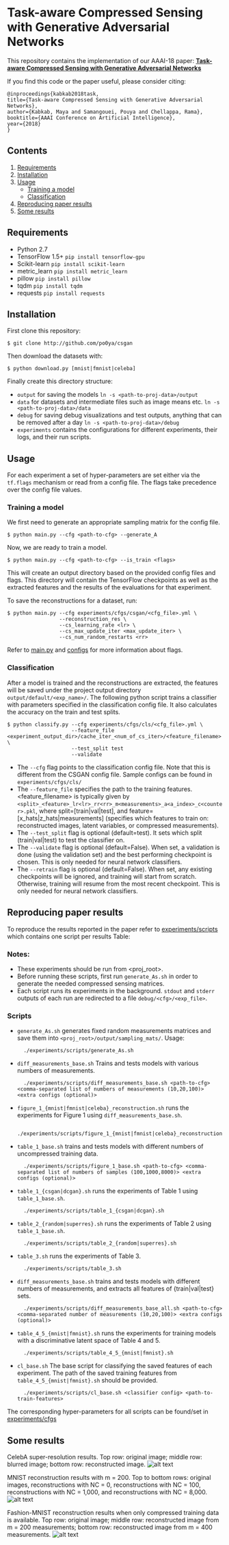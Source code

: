 # Task-aware Compressed Sensing with Generative Adversarial Networks

This repository contains the implementation of our AAAI-18 paper:
[**Task-aware Compressed Sensing with Generative Adversarial Networks**](https://arxiv.org/abs/1802.01284)

If you find this code or the paper useful, please consider citing:
```
@inproceedings{kabkab2018task,
title={Task-aware Compressed Sensing with Generative Adversarial Networks},
author={Kabkab, Maya and Samangouei, Pouya and Chellappa, Rama},
booktitle={AAAI Conference on Artificial Intelligence},
year={2018}
}
```

## Contents

1. [Requirements](#requirements)
2. [Installation](#installation)
3. [Usage](#usage)
    - [Training a model](#training-a-model)
    - [Classification](#classification)
4. [Reproducing paper results](#reproducing-paper-results)
5. [Some results](#some-results)

## Requirements

- Python 2.7
- TensorFlow 1.5+ `pip install tensorflow-gpu`
- Scikit-learn `pip install scikit-learn`
- metric_learn `pip install metric_learn`
- pillow `pip install pillow`
- tqdm `pip install tqdm`
- requests `pip install requests`

## Installation

First clone this repository:

    $ git clone http://github.com/po0ya/csgan

Then download the datasets with:

    $ python download.py [mnist|fmnist|celeba]

Finally create this directory structure:

- `output` for saving the models `ln -s <path-to-proj-data>/output`
- `data` for datasets and intermediate files such as image means etc. `ln -s <path-to-proj-data>/data`
- `debug` for saving debug visualizations and test outputs, anything that can be removed after a day `ln -s <path-to-proj-data>/debug`
- `experiments` contains the configurations for different experiments, their logs, and their run scripts.

## Usage

For each experiment a set of hyper-parameters are set either via the `tf.flags` mechanism or read from a config file. The flags take precedence over the config file values.


### Training a model

We first need to generate an appropriate sampling matrix for the config file.

    $ python main.py --cfg <path-to-cfg> --generate_A

Now, we are ready to train a model.

    $ python main.py --cfg <path-to-cfg> --is_train <flags>

This will create an output directory based on the provided config files and flags. This directory will contain the TensorFlow checkpoints as well as the extracted features and the results of the evaluations for that experiment.

To save the reconstructions for a dataset, run:

    $ python main.py --cfg experiments/cfgs/csgan/<cfg_file>.yml \
                     --reconstruction_res \
                     --cs_learning_rate <lr> \
                     --cs_max_update_iter <max_update_iter> \
                     --cs_num_random_restarts <rr>

Refer to [main.py](main.py) and [configs](experiments/cfgs) for more information about flags.


### Classification

After a model is trained and the reconstructions are extracted, the features will be saved under the project output directory `output/default/<exp_name>/`.
The following python script trains a classifier with parameters specified in the classification config file. It also calculates the accuracy on the train and test splits.

    $ python classify.py --cfg experiments/cfgs/cls/<cfg_file>.yml \
                         --feature_file <experiment_output_dir>/cache_iter_<num_of_cs_iter>/<feature_filename> \
                         --test_split test
                         --validate

- The `--cfg` flag points to the classification config file. Note that this is different from the CSGAN config file. Sample configs can be found in `experiments/cfgs/cls/`
- The `--feature_file` specifies the path to the training features. <feature_filename> is typically given by `<split>_<feature>_lr<lr>_rr<rr>_m<measurements>_a<a_index>_c<counter>.pkl`, where split=[train|val|test], and feature=[x_hats|z_hats|measurements] (specifies which features to train on: reconstructed images, latent variables, or compressed measurements).
- The `--test_split` flag is optional (default=test). It sets which split (train|val|test) to test the classifier on.
- The `--validate` flag is optional (default=False). When set, a validation is done (using the validation set) and the best performing checkpoint is chosen. This is only needed for neural network classifiers.
- The `--retrain` flag is optional (default=False). When set, any existing checkpoints will be ignored, and training will start from scratch. Otherwise, training will resume from the most recent checkpoint. This is only needed for neural network classifiers.

## Reproducing paper results

To reproduce the results reported in the paper refer to [experiments/scripts](experiments/scripts) which contains one script per results Table:

### Notes:
- These experiments should be run from <proj_root>.
- Before running these scripts, first run `generate_As.sh` in order to generate the needed compressed sensing matrices.
- Each script runs its experiments in the background. `stdout` and `stderr` outputs of each run are redirected to a file `debug/<cfg>/<exp_file>`.

### Scripts

- `generate_As.sh` generates fixed random measurements matrices and save them into `<proj_root>/output/sampling_mats/`. Usage:

        ./experiments/scripts/generate_As.sh

- `diff_measurements_base.sh` Trains and tests models with various numbers of measurements.

        ./experiments/scripts/diff_measurements_base.sh <path-to-cfg> <comma-separated list of numbers of measurements (10,20,100)> <extra configs (optional)>

- `figure_1_{mnist|fmnist|celeba}_reconstruction.sh` runs the experiments for Figure 1 using `diff_measurements_base.sh`.

        ./experiments/scripts/figure_1_{mnist|fmnist|celeba}_reconstruction.sh

- `table_1_base.sh` trains and tests models with different numbers of uncompressed training data.

        ./experiments/scripts/figure_1_base.sh <path-to-cfg> <comma-separated list of numbers of samples (100,1000,8000)> <extra configs (optional)>

- `table_1_{csgan|dcgan}.sh` runs the experiments of Table 1 using `table_1_base.sh`.

        ./experiments/scripts/table_1_{csgan|dcgan}.sh

- `table_2_{random|superres}.sh` runs the experiments of Table 2 using `table_1_base.sh`.

        ./experiments/scripts/table_2_{random|superres}.sh

- `table_3.sh` runs the experiments of Table 3.

        ./experiments/scripts/table_3.sh

- `diff_measurements_base.sh` trains and tests models with different numbers of measurements, and extracts all features of {train|val|test} sets.

        ./experiments/scripts/diff_measurements_base_all.sh <path-to-cfg> <comma-separated number of measurements (10,20,100)> <extra configs (optional)>

- `table_4_5_{mnist|fmnist}.sh` runs the experiments for training models with a discriminative latent space of Table 4 and 5.

        ./experiments/scripts/table_4_5_{mnist|fmnist}.sh

- `cl_base.sh` The base script for classifying the saved features of each experiment. The path of the saved training features from `table_4_5_{mnist|fmnist}.sh` should be provided.

        ./experiments/scripts/cl_base.sh <classifier config> <path-to-train-features>

The corresponding hyper-parameters for all scripts can be found/set in [experiments/cfgs](experiments/cfgs)


## Some results
CelebA super-resolution results. Top row: original image; middle row: blurred image; bottom row: reconstructed image.
![alt text](figures/celeba-superres.png "Results on super-resolution on the CelebA dataset")

MNIST reconstruction results with m = 200. Top to bottom rows: original images, reconstructions with NC = 0, reconstructions with NC = 100, reconstructions with NC = 1,000, and reconstructions with NC = 8,000.
![alt text](figures/mnist.png "MNIST")

Fashion-MNIST reconstruction results when only compressed training data is available. Top row: original image; middle row: reconstructed image from m = 200 measurements; bottom row: reconstructed image from m = 400 measurements.
![alt text](figures/fmnist-nc0.png "Fashion-MNIST")
